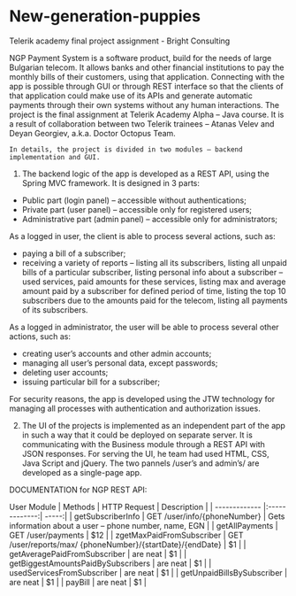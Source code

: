 # New-generation-puppies
Telerik academy final project assignment - Bright Consulting

NGP Payment System is a software product, build for the needs of large Bulgarian telecom. It allows banks and other financial institutions to pay the monthly bills of their customers, using that application. Connecting with the app is possible through GUI or through REST interface so that the clients of that application could make use of its APIs and generate automatic payments through their own systems without any human interactions.
	The project is the final assignment at Telerik Academy Alpha – Java course. It is a result of collaboration between two Telerik trainees – Atanas Velev and Deyan Georgiev, a.k.a. Doctor Octopus Team.

	In details, the project is divided in two modules – backend implementation and GUI.
1.	The backend logic of the app is developed as a REST API, using the Spring MVC framework. It is designed in 3 parts:
-	Public part (login panel) – accessible without authentications;
-	Private part (user panel) – accessible only for registered users;
-	Administrative part (admin panel) – accessible only for administrators;
 
 As a logged in user, the client is able to process several actions, such as:
- paying a bill of a subscriber;
- receiving a variety of reports – listing all its subscribers, listing all unpaid bills of a particular subscriber, listing personal info about a subscriber – used services, paid amounts for these services, listing max and average amount paid by a subscriber for defined period of time, listing the top 10 subscribers due to the amounts paid for the telecom, listing all payments of its subscribers.

As a logged in administrator, the user will be able to process several other actions, such as:
-	creating user’s accounts and other admin accounts;
-	managing all user’s personal data, except passwords;
-	deleting user accounts;
-	issuing particular bill for a subscriber;

For security reasons, the app is developed using the JTW technology for managing all processes with authentication and authorization issues. 

2.	The UI of the projects is implemented as an independent part of the app in such a way that it could be deployed on separate server. 
It is communicating with the Business module through a REST API with JSON responses.
For serving the UI, he team had used HTML, CSS, Java Script and jQuery.
The two pannels /user’s and admin’s/ are developed as a single-page app.


DOCUMENTATION for NGP REST API:

 User Module
| Methods        | HTTP Request | Description  |
| ------------- |:-------------:| -----:|
| getSubscriberInfo      | GET  /user/info/{phoneNumber} | Gets information about a user – phone number, name, EGN  |
| getAllPayments      | GET /user/payments      |   $12 |
| zgetMaxPaidFromSubscriber | GET /user/reports/max/
{phoneNumber}/{startDate}/{endDate} |    $1 |
| getAveragePaidFromSubscriber | are neat      |    $1 |
| getBiggestAmountsPaidBySubscribers | are neat      |    $1 |
| usedServicesFromSubscriber | are neat      |    $1 |
| getUnpaidBillsBySubscriber | are neat      |    $1 |
| payBill | are neat      |    $1 |


 



